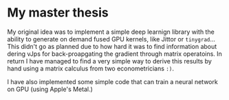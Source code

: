 # My master thesis
 My original idea was to implement a simple deep learnign library with the
 ability to generate on demand fused GPU kernels, like Jittor or `tinygrad`...
 This didn't go as planned due to how hard it was to find information about
 dering vJps for back-proapgating the gradient through matrix operatoins. In
 return I have managed to find a very simple way to derive this results by hand
 using a matrix calculus from two econometricians `:)`.

I have also implemented some simple code that can train a neural network on GPU
(using Apple's Metal.)
